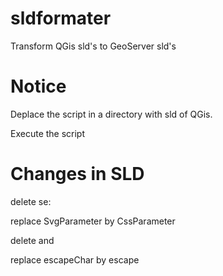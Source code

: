 # sldformater
Transform QGis sld's to GeoServer sld's


# Notice

Deplace the script in a directory with sld of QGis.

Execute the script

# Changes in SLD

delete se:

replace SvgParameter by CssParameter

delete <Description> and </Description>

replace escapeChar by escape

